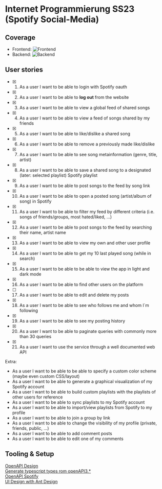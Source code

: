 # Internet Programmierung SS23 (Spotify Social-Media)

## Coverage
- Frontend: ![Frontend](https://github.com/HfT-Projektteam/ip2/blob/frontend/badges/badges/coverage-lines.svg)
- Backend: ![Backend](https://github.com/HfT-Projektteam/ip2/blob/backend/badges/badges/coverage-lines.svg)

## User stories

- [x] 01. As a user I want to be able to login with Spotify oauth
- [x] 02. As a user I want to be able to **log out** from the website 
- [x] 03. As a user I want to be able to view a global feed of shared songs
- [x] 04. As a user I want to be able to view a feed of songs shared by my friends
- [x] 05. As a user I want to be able to like/dislike a shared song
- [x] 06. As a user I want to be able to remove a previously made like/dislike
- [x] 07. As a user I want to be able to see song metainformation (genre, title, artist)
- [x] 08. As a user I want to be able to save a shared song to a designated (later: selected playlist) Spotify playlist
- [x] 09. As a user I want to be able to post songs to the feed by song link
- [x] 10. As a user I want to be able to open a posted song (artist/album of song) in Spotify
- [x] 11. As a user I want to be able to filter my feed by different criteria (i.e. songs of friends/groups, most hated/liked, ...)
- [x] 12. As a user I want to be able to post songs to the feed by searching their name, artist name
- [x] 13. As a user I want to be able to view my own and other user profile
- [x] 14. As a user I want to be able to get my 10 last played song (while in search)
- [x] 15. As a user I want to be able to be able to view the app in light and dark mode
- [x] 16. As a user I want to be able to find other users on the platform
- [ ] 17. As a user I want to be able to edit and delete my posts
- [x] 18. As a user I want to be able to see who follows me and whom I´m following
- [x] 19. As a user I want to be able to see my posting history
- [x] 20. As a user I want to be able to paginate queries with commonly more than 30 queries
- [x] 21. As a user I want to use the service through a well documented web API

Extra:

- As a user I want to be able to be able to specify a custom color scheme (maybe even custom CSS/layout)
- As a user I want to be able to generate a graphical visualization of my Spotify account
- As a user I want to be able to build custom playlists with the playlists of other users for reference
- As a user I want to be able to sync playlists to my Spotify account
- As a user I want to be able to import/view playlists from Spotify to my profile
- As a user I want to be able to join a group by link
- As a user I want to be able to change the visibility of my profile (private, friends, public, ...)
- As a user I want to be able to add comment posts
- As a user I want to be able to edit one of my comments

## Tooling & Setup

[OpenAPI Design](https://stoplight.io/studio) \
[Generate typescript types rom openAPI3.\*](https://github.com/drwpow/openapi-typescript) \
[OpenAPI Spotify](https://github.com/sonallux/spotify-web-api) \
[UI Design with Ant Design](https://ant.design/)
